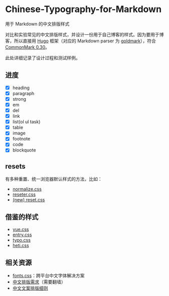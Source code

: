 # Chinese-Typography-for-Markdown

用于 Markdown 的中文排版样式

对比和实验常见的中文排版样式，并设计一份用于自己博客的样式。因为要用于博客，所以直接用 [Hugo](https://gohugo.io/) 框架（对应的 Markdown parser 为 [goldmark](https://github.com/yuin/goldmark/)），符合 [CommonMark 0.30](https://spec.commonmark.org/0.30/)。

此处详细记录了设计过程和测试样例。

## 进度

- [x] heading
- [x] paragraph
- [x] strong
- [x] em
- [x] del
- [x] link
- [x] list(ol ul task)
- [x] table
- [x] image
- [x] footnote
- [x] code
- [x] blockquote

## resets

有多种重置、统一浏览器默认样式的方法，比如：

- [normalize.css](https://github.com/necolas/normalize.css)
- [reseter.css](https://github.com/resetercss/reseter.css)
- [(new) reset.css](https://github.com/elad2412/the-new-css-reset)

## 借鉴的样式

- [yue.css](https://github.com/typlog/yue.css)
- [entry.css](https://github.com/zmmbreeze/Entry.css)
- [typo.css](https://github.com/sofish/Typo.css)
- [heti.css](https://github.com/sivan/heti)

## 相关资源

- [fonts.css](https://github.com/zenozeng/fonts.css)：跨平台中文字体解决方案
- [中文排版需求](https://www.w3.org/International/clreq/)（需要翻墙）
- [中文文案排版细则](https://dawner.top/posts/chinese-copywriting-rules/#emoji)